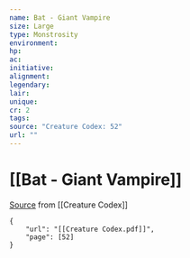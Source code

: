 ```yaml
---
name: Bat - Giant Vampire
size: Large
type: Monstrosity
environment: 
hp: 
ac: 
initiative: 
alignment: 
legendary: 
lair: 
unique: 
cr: 2
tags: 
source: "Creature Codex: 52"
url: ""
---
```

# [[Bat - Giant Vampire]]

[Source](zotero://open-pdf/library/items/NTNKJRHG?page=52) from [[Creature Codex]]

```pdf
{
	"url": "[[Creature Codex.pdf]]",
	"page": [52]
}
```


